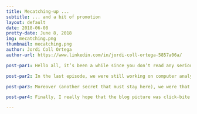 ```yaml
---
title: Mecatching-up ...
subtitle: ... and a bit of promotion
layout: default
date: 2018-06-08
pretty-date: June 8, 2018
img: mecatching.png
thumbnail: mecatching.png
author: Jordi Coll Ortega
author-url: https://www.linkedin.com/in/jordi-coll-ortega-5857a06a/

post-par1: Hello all, it’s been a while since you don’t read any serious blog about mechanics and the structure of our child, so maybe it’s a good time to catch up and explain you a bit about what’s going on. Otherwise you may think we are all day messing around and whether that was true, no one should know so let this be our secret.

post-par2: In the last episode, we were still working on computer analysis software stuff checking that the structure would stand all the loads of the flight. Since then many days have passed (at least in the calendar, you know the psycho-Sun here in Kiruna doesn’t give a shit if you want to sleep sometimes), and we moved on to hands-on work. Without going any further, two days ago the summer-resistance mechanical team did a wonderful tour across some local Kiruna companies to order the last components for the structure, namely the aluminium walls and the insulation styrofoam.

post-par3: Moreover (another secret that must stay here), we were that sure about our design that we ordered most of the structure components before the CDR! (Thanks to Bosch Rexroth for that super cool 45% discount they gave us!) Luckily, we got a super PASS and only minor changes had to be implemented, so we are on track.

post-par4: Finally, I really hope that the blog picture was click-bite enought to get you until here. By now I’m just waiting for the components to arrive while looking for a Master Thesis topic/Internship/opportunity. If any reader is interested or has a brillant idea in mind, you can contact me whenever you want through my email (jordicoll.28@gmail.com) or clicking on my name down here. I’m a great engineer, you won’t be disappointed! 

---
```

